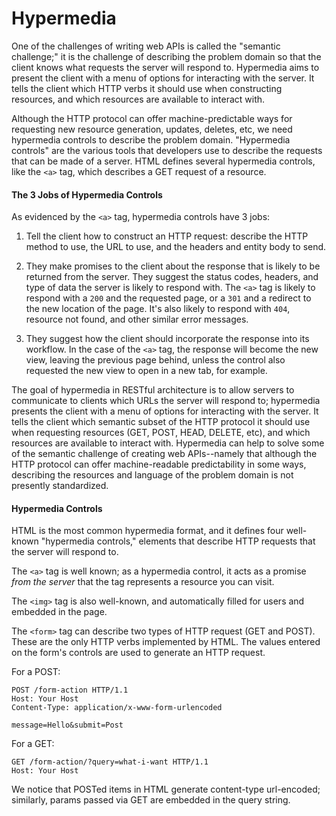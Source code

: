 # Hypermedia

One of the challenges of writing web APIs is called the "semantic challenge;" it is the challenge of describing the problem domain so that the client knows what requests the server will respond to. Hypermedia aims to present the client with a menu of options for interacting with the server. It tells the client which HTTP verbs it should use when constructing resources, and which resources are available to interact with.

Although the HTTP protocol can offer machine-predictable ways for requesting new resource generation, updates, deletes, etc, we need hypermedia controls to describe the problem domain. "Hypermedia controls" are the various tools that developers use to describe the requests that can be made of a server. HTML defines several hypermedia controls, like the `<a>` tag, which describes a GET request of a resource.

#### The 3 Jobs of Hypermedia Controls

As evidenced by the `<a>` tag, hypermedia controls have 3 jobs:

1) Tell the client how to construct an HTTP request: describe the HTTP method to use, the URL to use, and the headers and entity body to send.

2) They make promises to the client about the response that is likely to be returned from the server. They suggest the status codes, headers, and type of data the server is likely to respond with. The `<a>` tag is likely to respond with a `200` and the requested page, or a `301` and a redirect to the new location of the page. It's also likely to respond with `404`, resource not found, and other similar error messages.

3) They suggest how the client should incorporate the response into its workflow. In the case of the `<a>` tag, the response will become the new view, leaving the previous page behind, unless the control also requested the new view to open in a new tab, for example.

The goal of hypermedia in RESTful architecture is to allow servers to communicate to clients which URLs the server will respond to; hypermedia presents the client with a menu of options for interacting with the server. It tells the client which semantic subset of the HTTP protocol it should use when requesting resources (GET, POST, HEAD, DELETE, etc), and which resources are available to interact with. Hypermedia can help to solve some of the semantic challenge of creating web APIs--namely that although the HTTP protocol can offer machine-readable predictability in some ways, describing the resources and language of the problem domain is not presently standardized. 

#### Hypermedia Controls

HTML is the most common hypermedia format, and it defines four well-known "hypermedia controls," elements that describe HTTP requests that the server will respond to. 

The `<a>` tag is well known; as a hypermedia control, it acts as a promise _from the server_ that the tag represents a resource you can visit. 

The `<img>` tag is also well-known, and automatically filled for users and embedded in the page.

The `<form>` tag can describe two types of HTTP request (GET and POST). These are the only HTTP verbs implemented by HTML. The values entered on the form's controls are used to generate an HTTP request. 

For a POST:

	POST /form-action HTTP/1.1
	Host: Your Host
	Content-Type: application/x-www-form-urlencoded
	
	message=Hello&submit=Post
	
For a GET:

	GET /form-action/?query=what-i-want HTTP/1.1
	Host: Your Host
	
We notice that POSTed items in HTML generate content-type url-encoded; similarly, params passed via GET are embedded in the query string.

